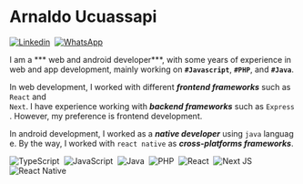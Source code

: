  # Arnaldo Ucuassapi

 [![Linkedin](https://img.shields.io/badge/-LinkedIn-blue?style=for-the-badge&logo=Linkedin&&target=_blanklogoColor=white&link=https://www.linkedin.com/in/armanco/)](https://www.linkedin.com/in/) 
 [![WhatsApp](https://img.shields.io/badge/Discord-23777BB4?style=for-the-badge&logo=discord&logoColor=white&link=https://medium.com/@armanco)](https://discord.com/) 
  
 I am a *** web and android developer***, with some years of experience in web and app development, mainly working on **`#Javascript`**, **`#PHP`**, and **`#Java`**. 
  
 In web development, I worked with different ***frontend frameworks*** such as `React` and `Next`. I have experience working with ***backend frameworks*** such as `Express`. However, my preference is frontend development. 
  
 In android development, I worked as a ***native developer*** using `java` language. By the way, I worked with `react native` as ***cross-platforms frameworks***. 
  
 ![TypeScript](https://img.shields.io/badge/typescript-%23007ACC.svg?style=flat-square&logo=typescript&logoColor=white) 
 ![JavaScript](https://img.shields.io/badge/javascript-%23323330.svg?style=flat-square&logo=javascript&logoColor=%23F7DF1E) 
 ![Java](https://img.shields.io/badge/java-%230095D5.svg?style=flat-square&logo=java&logoColor=white) 
 ![PHP](https://img.shields.io/badge/php-%23777BB4.svg?style=flat-square&logo=php&logoColor=white) 
 ![React](https://img.shields.io/badge/react-%2320232a.svg?style=flat-square&logo=react&logoColor=%2361DAFB) 
 ![Next JS](https://img.shields.io/badge/Next-black?style=flat-square&logo=next.js&logoColor=white) 
 ![React Native](https://img.shields.io/badge/react_native-%2320232a.svg?style=flat-square&logo=react&logoColor=%2361DAFB)

<!---
arnaldoucuassapi/arnaldoucuassapi is a ✨ special ✨ repository because its `README.md` (this file) appears on your GitHub profile.
You can click the Preview link to take a look at your changes.
--->
